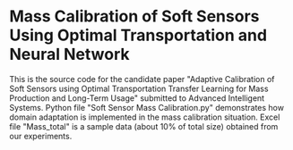 # Mass Calibration of Soft Sensors Using Optimal Transportation and Neural Network
This is the source code for the candidate paper "Adaptive Calibration of Soft Sensors using Optimal Transportation Transfer Learning for Mass Production and Long-Term Usage" submitted to Advanced Intelligent Systems. Python file "Soft Sensor Mass Calibration.py" demonstrates how domain adaptation is implemented in the mass calibration situation. Excel file "Mass_total" is a sample data (about 10% of total size) obtained from our experiments.

